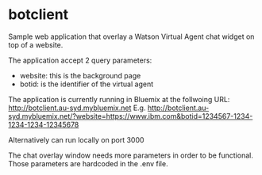 # botclient

Sample web application that overlay a Watson Virtual Agent chat widget on top of a website.

The application accept 2 query parameters:
 - website: this is the background page
 - botid: is the identifier of the virtual agent

The application is currently running in Bluemix at the follwoing URL:
http://botclient.au-syd.mybluemix.net
E.g. http://botclient.au-syd.mybluemix.net/?website=https://www.ibm.com&botid=1234567-1234-1234-1234-12345678

 Alternatively can run locally on port 3000

 The chat overlay window needs more parameters in order to be functional.
 Those parameters are hardcoded in the .env file.


